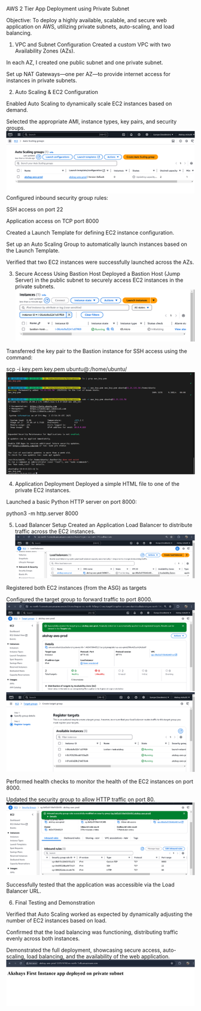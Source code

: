 AWS 2 Tier App Deployment using Private Subnet

Objective: To deploy a highly available, scalable, and secure web application on AWS, utilizing private subnets, auto-scaling, and load balancing.

1. VPC and Subnet Configuration
Created a custom VPC with two Availability Zones (AZs).

In each AZ, I created one public subnet and one private subnet.

Set up NAT Gateways—one per AZ—to provide internet access for instances in private subnets.

2. Auto Scaling & EC2 Configuration

Enabled Auto Scaling to dynamically scale EC2 instances based on demand.

Selected the appropriate AMI, instance types, key pairs, and security groups.
![AutoScalingGroup](image/AutoScalingGroup.png)  
Configured inbound security group rules:

SSH access on port 22

Application access on TCP port 8000

Created a Launch Template for defining EC2 instance configuration.

Set up an Auto Scaling Group to automatically launch instances based on the Launch Template.

Verified that two EC2 instances were successfully launched across the AZs.

3. Secure Access Using Bastion Host
Deployed a Bastion Host (Jump Server) in the public subnet to securely access EC2 instances in the private subnets.
![bastionhost](image/bastionhost.png)

Transferred the key pair to the Bastion instance for SSH access using the command:

scp -i key.pem key.pem ubuntu@<bastion-public-ip>:/home/ubuntu/
![CopiedKeystoPublic](image/CopiedKeystoPublic.png)  

4. Application Deployment
Deployed a simple HTML file to one of the private EC2 instances.

Launched a basic Python HTTP server on port 8000:

python3 -m http.server 8000


5. Load Balancer Setup
Created an Application Load Balancer  to distribute traffic across the EC2 instances.
![LoadBalancer](image/LoadBalancer.png)

Registered both EC2 instances (from the ASG) as targets

Configured the target group to forward traffic to port 8000.
![TargetGroups](image/TargetGroups.png)  
![RegisterTargetEC2](image/RegisterTargetEC2.png) 

Performed health checks to monitor the health of the EC2 instances on port 8000.

Updated the security group to allow HTTP traffic on port 80.
![allowports_sg](image/allowports_sg.png)  

Successfully tested that the application was accessible via the Load Balancer URL.

6. Final Testing and Demonstration

Verified that Auto Scaling worked as expected by dynamically adjusting the number of EC2 instances based on load.

Confirmed that the load balancing was functioning, distributing traffic evenly across both instances.

Demonstrated the full deployment, showcasing secure access, auto-scaling, load balancing, and the availability of the web application.
![FinalOutput](image/FinalOutput.png)  
